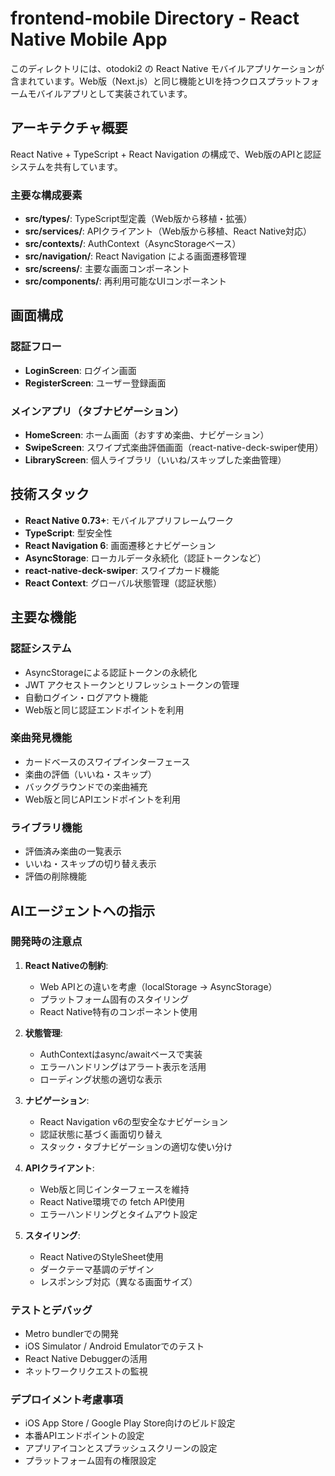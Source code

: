 # frontend-mobile Directory - React Native Mobile App

このディレクトリには、otodoki2 の React Native モバイルアプリケーションが含まれています。Web版（Next.js）と同じ機能とUIを持つクロスプラットフォームモバイルアプリとして実装されています。

## アーキテクチャ概要

React Native + TypeScript + React Navigation の構成で、Web版のAPIと認証システムを共有しています。

### 主要な構成要素

- **src/types/**: TypeScript型定義（Web版から移植・拡張）
- **src/services/**: APIクライアント（Web版から移植、React Native対応）
- **src/contexts/**: AuthContext（AsyncStorageベース）
- **src/navigation/**: React Navigation による画面遷移管理
- **src/screens/**: 主要な画面コンポーネント
- **src/components/**: 再利用可能なUIコンポーネント

## 画面構成

### 認証フロー
- **LoginScreen**: ログイン画面
- **RegisterScreen**: ユーザー登録画面

### メインアプリ（タブナビゲーション）
- **HomeScreen**: ホーム画面（おすすめ楽曲、ナビゲーション）
- **SwipeScreen**: スワイプ式楽曲評価画面（react-native-deck-swiper使用）
- **LibraryScreen**: 個人ライブラリ（いいね/スキップした楽曲管理）

## 技術スタック

- **React Native 0.73+**: モバイルアプリフレームワーク
- **TypeScript**: 型安全性
- **React Navigation 6**: 画面遷移とナビゲーション
- **AsyncStorage**: ローカルデータ永続化（認証トークンなど）
- **react-native-deck-swiper**: スワイプカード機能
- **React Context**: グローバル状態管理（認証状態）

## 主要な機能

### 認証システム
- AsyncStorageによる認証トークンの永続化
- JWT アクセストークンとリフレッシュトークンの管理
- 自動ログイン・ログアウト機能
- Web版と同じ認証エンドポイントを利用

### 楽曲発見機能
- カードベースのスワイプインターフェース
- 楽曲の評価（いいね・スキップ）
- バックグラウンドでの楽曲補充
- Web版と同じAPIエンドポイントを利用

### ライブラリ機能
- 評価済み楽曲の一覧表示
- いいね・スキップの切り替え表示
- 評価の削除機能

## AIエージェントへの指示

### 開発時の注意点

1. **React Nativeの制約**: 
   - Web APIとの違いを考慮（localStorage → AsyncStorage）
   - プラットフォーム固有のスタイリング
   - React Native特有のコンポーネント使用

2. **状態管理**:
   - AuthContextはasync/awaitベースで実装
   - エラーハンドリングはアラート表示を活用
   - ローディング状態の適切な表示

3. **ナビゲーション**:
   - React Navigation v6の型安全なナビゲーション
   - 認証状態に基づく画面切り替え
   - スタック・タブナビゲーションの適切な使い分け

4. **APIクライアント**:
   - Web版と同じインターフェースを維持
   - React Native環境での fetch API使用
   - エラーハンドリングとタイムアウト設定

5. **スタイリング**:
   - React NativeのStyleSheet使用
   - ダークテーマ基調のデザイン
   - レスポンシブ対応（異なる画面サイズ）

### テストとデバッグ

- Metro bundlerでの開発
- iOS Simulator / Android Emulatorでのテスト
- React Native Debuggerの活用
- ネットワークリクエストの監視

### デプロイメント考慮事項

- iOS App Store / Google Play Store向けのビルド設定
- 本番APIエンドポイントの設定
- アプリアイコンとスプラッシュスクリーンの設定
- プラットフォーム固有の権限設定